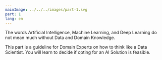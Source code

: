 ```yaml
---
mainImage: ../../../images/part-1.svg
part: 1
lang: en
---
```


<div class="intro">

The words Artificial Intelligence, Machine Learning, and Deep Learning do not mean much without Data and Domain Knowledge.

This part is a guideline for Domain Experts on how to think like a Data Scientist. You will learn to decide if opting for an AI Solution is feasible.

</div>
